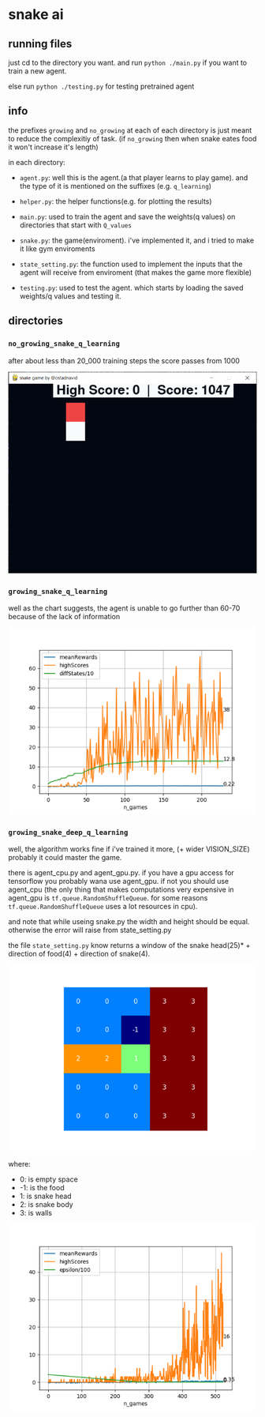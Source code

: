 # snake ai

## running files

just cd to the directory you want. and run `python ./main.py` if you want to train a new agent.

else run `python ./testing.py` for testing pretrained agent

## info

the prefixes `growing` and `no_growing` at each of each directory is just meant to reduce the complexitiy of task. (if `no_growing` then when snake eates food it won't increase it's length)

in each directory:
- `agent.py`: well this is the agent.(a that player learns to play game). and the type of it is mentioned on the suffixes (e.g. `q_learning`)

- `helper.py`: the helper functions(e.g. for plotting the results)

- `main.py`: used to train the agent and save the weights(q values) on directories that start with `Q_values`

- `snake.py`: the game(enviroment). i've implemented it, and i tried to make it like gym enviroments

- `state_setting.py`: the function used to implement the inputs that the agent will receive from enviroment (that makes the game more flexible)

- `testing.py`: used to test the agent. which starts by loading the saved weights/q values and testing it.

## directories

### `no_growing_snake_q_learning`

after about less than 20_000 training steps the score passes from 1000

![no_growing_q_learning_img](./images/no_growing_q_learning.png)

### `growing_snake_q_learning`

well as the chart suggests, the agent is unable to go further than 60-70 because of the lack of information

![ff](./growing_snake_q_learning/Q_values_23_07_19_20_55_15/results.png)

### `growing_snake_deep_q_learning`

well, the algorithm works fine if i've trained it more, (+ wider VISION_SIZE) probably it could master the game.

there is agent_cpu.py and agent_gpu.py. if you have a gpu access for tensorflow you probably wana use agent_gpu. if not you should use agent_cpu (the only thing that makes computations very expensive in agent_gpu is `tf.queue.RandomShuffleQueue`. for some reasons `tf.queue.RandomShuffleQueue` uses a lot resources in cpu).

and note that while useing snake.py the width and height should be equal. otherwise the error will raise from state_setting.py

the file `state_setting.py` know returns a window of the snake head(25)* + direction of food(4) + direction of snake(4).

![growing_snake_deep_q_learning](./images/growing_snake_deep_q_learning.png)

where:
- 0: is empty space
- -1: is the food
- 1: is snake head
- 2: is snake body
- 3: is walls

![growing_snake_deep_q_learning_results](growing_snake_deep_q_learning/saved_models23_07_21_09_32_27/results.png)